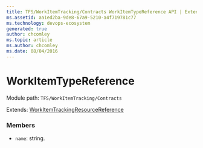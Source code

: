```yaml
---
title: TFS/WorkItemTracking/Contracts WorkItemTypeReference API | Extensions for Azure DevOps Services
ms.assetid: aa1ed2ba-9de8-67a9-5210-a4f719781c77
ms.technology: devops-ecosystem
generated: true
author: chcomley
ms.topic: article
ms.author: chcomley
ms.date: 08/04/2016
---
```


# WorkItemTypeReference

Module path: `TFS/WorkItemTracking/Contracts`

Extends: [WorkItemTrackingResourceReference](../../../TFS/WorkItemTracking/Contracts/WorkItemTrackingResourceReference.md)

### Members

* `name`: string.
